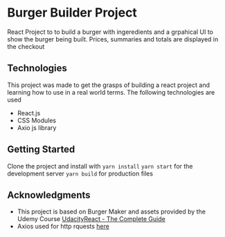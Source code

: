 # Burger Builder Project

React Project to to build a burger with ingeredients and a grpahical UI to show the burger being built. Prices, summaries and totals are displayed in the checkout

## Technologies

This project was made to get the grasps of building a react project and learning how to use in a real world terms. The following technologies are used

- React.js
- CSS Modules
- Axio js library

## Getting Started

Clone the project and install with `yarn install`
`yarn start` for the development server
`yarn build` for production files

## Acknowledgments

- This project is based on Burger Maker and assets provided by the Udemy Course [UdacityReact - The Complete Guide](https://github.com/udacity/frontend-nanodegree-feedreader)
- Axios used for http rquests [here](https://github.com/axios/axios)